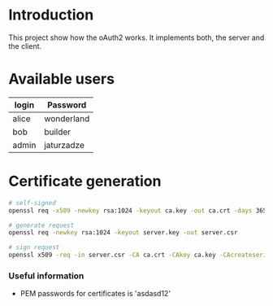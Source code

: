 # Introduction

This project show how the oAuth2 works. It implements both, the server and the client.

# Available users
|   login   |   Password    |
|-----------|---------------|
|   alice   |   wonderland  |
|   bob     |   builder     |
|   admin   |   jaturzadze  |
 
 
# Certificate generation
```bash
# self-signed
openssl req -x509 -newkey rsa:1024 -keyout ca.key -out ca.crt -days 365

# generate request
openssl req -newkey rsa:1024 -keyout server.key -out server.csr

# sign request
openssl x509 -req -in server.csr -CA ca.crt -CAkey ca.key -CAcreateserial -out server.crt

```

### Useful information

* PEM passwords for certificates is 'asdasd12'
